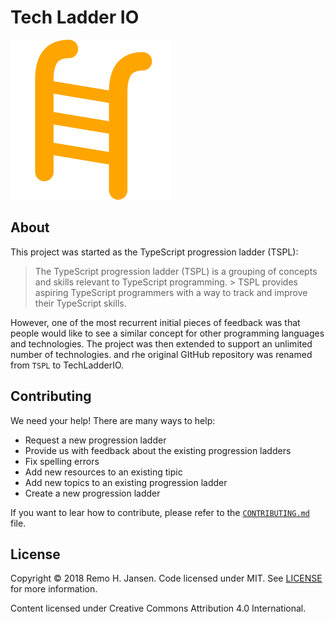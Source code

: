 # Tech Ladder IO

![](./assets/logo.png)

## About

This project was started as the TypeScript progression ladder (TSPL):

> The TypeScript progression ladder (TSPL) is a grouping of concepts and skills relevant to TypeScript programming. > TSPL provides aspiring TypeScript programmers with a way to track and improve their TypeScript skills.

However, one of the most recurrent initial pieces of feedback was that people would like to see a similar concept for other programming languages and technologies. The project was then extended to support an unlimited number of technologies. and rhe original GItHub repository was renamed from `TSPL` to TechLadderIO.

## Contributing

We need your help! There are many ways to help:

- Request a new progression ladder
- Provide us with feedback about the existing progression ladders
- Fix spelling errors
- Add new resources to an existing tipic
- Add new topics to an existing progression ladder
- Create a new progression ladder

If you want to lear how to contribute, please refer to the [`CONTRIBUTING.md`](./CONTRIBUTING.md) file.

## License
Copyright © 2018 Remo H. Jansen. Code licensed under MIT. See [LICENSE](https://github.com/remojansen/TSPL/blob/master/LICENSE) for more information.

Content licensed under Creative Commons Attribution 4.0 International.
